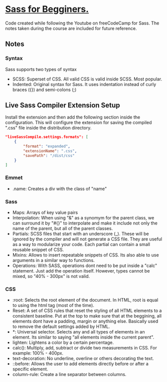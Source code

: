 # [Sass for Begginers.](https://www.youtube.com/watch?v=_a5j7KoflTs&t=847s&ab_channel=freeCodeCamp.org)

Code created while following the Youtube on freeCodeCamp for Sass. The notes taken during the course are included for future reference.

## Notes

### Syntax

Sass supports two types of syntax

- SCSS: Superset of CSS. All valid CSS is valid inside SCSS. Most popular.
- Indented: Original syntax for Sass. It uses indentation instead of curly braces ({}) and semi-colons (;)

## Live Sass Compiler Extension Setup

Install the extension and then add the following section inside the configuration. This will configure the extension for saving the compiled ".css" file inside the distribution directory.

```json
"liveSassCompile.settings.formats": [
    {
        "format": "expanded",
        "extensionName": ".css",
        "savePath": "/dist/css"
    }
]
```

### Emmet

- .name: Creates a div with the class of "name"

### Sass

- Maps: Arrays of key value pairs
- Interpolation: When using "&" as a synomym for the parent class, we can surround it by "#{}" to interpolate and make it include not only the name of the parent, but all of the parent classes.
- Partials: SCSS files that start with an underscore (_). These will be ignored by the compiler and will not generate a CSS file. They are useful as a way to modularize your code. Each partial can contain a small reusable snippet of CSS.
- Mixins: Allows to insert repeatable snippets of CSS. Its also able to use arguments in a similar way to functions.
- Operations: With SASS, operations dont need to be put inside a "calc" statement. Just add the operation itself. However, types cannot be mixed, so "40% - 300px" is not valid.

### CSS

- :root: Selects the root element of the document. In HTML, root is equal to using the html tag (most of the time).
- Reset: A set of CSS rules that reset the styling of all HTML elements to a consistent baseline. Put at the top to make sure that at the beggining, all elements dont have a padding, margin or anything else. Basically used to remove the default settings added by HTML.
- *: Universal selector. Selects any and all types of elements in an element. Its similar to saying "all elements inside the current parent".
- lighten: Lightens a color by a certain percentage.
- calc(): Multiply, add, subtract or divide two measurements in CSS. For example: 100% - 400px.
- text-decoration: No underline, overline or others decorating the text.
- ::before: Allows the user to add elements directly before or after a specific element.
- column-rule: Create a line separator between columns.
